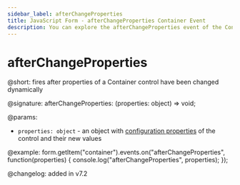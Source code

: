```yaml
---
sidebar_label: afterChangeProperties
title: JavaScript Form - afterChangeProperties Container Event 
description: You can explore the afterChangeProperties event of the Container control of Form in the documentation of the DHTMLX JavaScript UI library. Browse developer guides and API reference, try out code examples and live demos, and download a free 30-day evaluation version of DHTMLX Suite.
---
```


# afterChangeProperties

@short: fires after properties of a Container control have been changed dynamically

@signature: afterChangeProperties: (properties: object) => void;

@params:
- `properties: object` - an object with [configuration properties](form/api/container/container_setproperties_method.md) of the control and their new values

@example:
form.getItem("container").events.on("afterChangeProperties", function(properties) {
    console.log("afterChangeProperties", properties);
});

@changelog: added in v7.2
